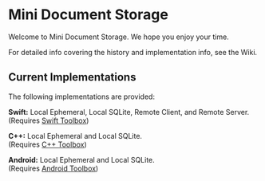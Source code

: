 # Mini Document Storage

Welcome to Mini Document Storage.  We hope you enjoy your time.

For detailed info covering the history and implementation info, see the Wiki.

## Current Implementations

The following implementations are provided:

**Swift:** Local Ephemeral, Local SQLite, Remote Client, and Remote Server.</br>
(Requires [Swift Toolbox](https://github.com/StevoGTA/SwiftToolbox))

**C++:** Local Ephemeral and Local SQLite.</br>
(Requires [C++ Toolbox](https://github.com/StevoGTA/CppToolbox))

**Android:** Local Ephemeral and Local SQLite.</br>
(Requires [Android Toolbox](https://github.com/StevoGTA/AndroidToolbox))
